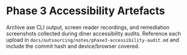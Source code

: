 # Phase 3 Accessibility Artefacts

Archive axe CLI output, screen reader recordings, and remediation screenshots collected during diner accessibility audits. Reference each upload in `docs/outsourcing/notes/phase3-accessibility-audit.md` and include the commit hash and device/browser covered.
